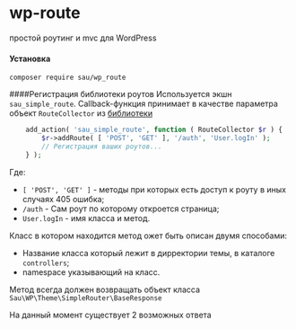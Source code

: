 # wp-route
простой роутинг и mvc для WordPress

#### Установка
    composer require sau/wp_route

####Регистрация библиотеки роутов
Используется экшн `sau_simple_route`. Callback-функция принимает в качестве параметра объект `RouteCollector` из 
[библиотеки](https://packagist.org/packages/nikic/fast-route)
```php
    add_action( 'sau_simple_route', function ( RouteCollector $r ) {
        $r->addRoute( [ 'POST', 'GET' ], '/auth', 'User.logIn' );
        // Регистрация ваших роутов...
    } );
```
Где:
 - `[ 'POST', 'GET' ]` - методы при которых есть доступ к роуту в иных случаях 405 ошибка;
 - `/auth` - Сам роут по которому откроется страница;
 - `User.logIn` - имя класса и метод.
  
Класс в котором находится метод ожет быть описан двумя способами:
 - Название класса который лежит в дирректории темы, в каталоге `controllers`; 
 - namespace указывающий на класс.
 
Метод всегда должен возвращать объект класса `Sau\WP\Theme\SimpleRouter\BaseResponse`
  
На данный момент существует 2 возможных ответа 